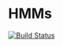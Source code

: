# HMMs

[![Build Status](https://travis-ci.org/r9y9/HMMs.jl.svg?branch=master)](https://travis-ci.org/r9y9/HMMs.jl)
